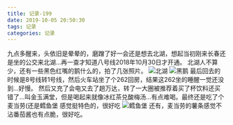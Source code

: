 ```yaml
---
title: 记录-199
date: 2019-10-05 20:50:30
tags: 记录
categories: 记录
---
```

九点多醒来，头依旧是晕晕的，磨蹭了好一会还是想去北湖，想起当初刚来长春还是坐的公交来北湖...再一查才知道八号线2018年10月30日才开通。
北湖人不算少，还有一些黑色红嘴的鹅什么的，拍了几张照片。
![北湖](/img/记录199-1.jpg)
![黑鹅](/img/记录199-2.jpg)
最后回去的时候是8号线转1号线，然后火车站坐了个262回房，结果这262坐的睡醒一觉还没到...好慢。
然后又充了会电又去了趟万达，转了一大圈被推荐着买了杯饮料还买错了...叫金玉满堂，但是喝起来就像冰红茶兑酸梅汤...有点难喝。最终还是吃了个麦当劳(还是鳕鱼堡 感觉挺特色的，很好吃
![鳕鱼堡](/img/记录199-3.jpg)
还有，麦当劳的薯条感觉不沾番茄酱也有点脆，很好吃。
